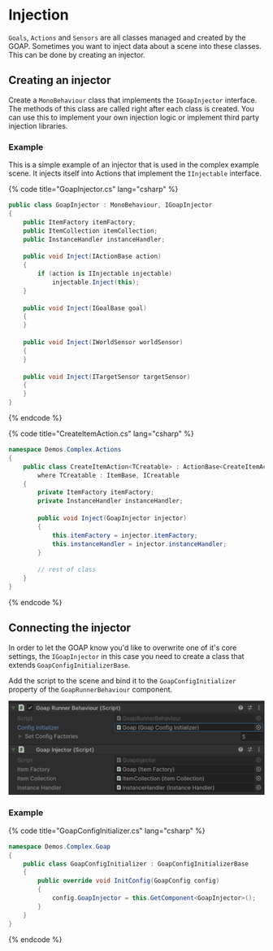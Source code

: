 ﻿# Injection

`Goals`, `Actions` and `Sensors` are all classes managed and created by the GOAP. Sometimes you want to inject data about a scene into these classes. This can be done by creating an injector.

## Creating an injector
Create a `MonoBehaviour` class that implements the `IGoapInjector` interface. The methods of this class are called right after each class is created. You can use this to implement your own injection logic or implement third party injection libraries.

### Example
This is a simple example of an injector that is used in the complex example scene. It injects itself into Actions that implement the `IInjectable` interface. 

{% code title="GoapInjector.cs" lang="csharp" %}
```csharp
public class GoapInjector : MonoBehaviour, IGoapInjector
{
    public ItemFactory itemFactory;
    public ItemCollection itemCollection;
    public InstanceHandler instanceHandler;
    
    public void Inject(IActionBase action)
    {
        if (action is IInjectable injectable)
            injectable.Inject(this);
    }

    public void Inject(IGoalBase goal)
    {
    }

    public void Inject(IWorldSensor worldSensor)
    {
    }

    public void Inject(ITargetSensor targetSensor)
    {
    }
}
```
{% endcode %}

{% code title="CreateItemAction.cs" lang="csharp" %}
```csharp
namespace Demos.Complex.Actions
{
    public class CreateItemAction<TCreatable> : ActionBase<CreateItemAction<TCreatable>.Data>, IInjectable
        where TCreatable : ItemBase, ICreatable
    {
        private ItemFactory itemFactory;
        private InstanceHandler instanceHandler;

        public void Inject(GoapInjector injector)
        {
            this.itemFactory = injector.itemFactory;
            this.instanceHandler = injector.instanceHandler;
        }
        
        // rest of class
    }
}
```
{% endcode %}

## Connecting the injector
In order to let the GOAP know you'd like to overwrite one of it's core settings, the `IGoapInjector` in this case you need to create a class that extends `GoapConfigInitializerBase`.

Add the script to the scene and bind it to the `GoapConfigInitializer` property of the `GoapRunnerBehaviour` component.

![Goap Config Initializer](../images/goap_config_initializer.png)

### Example

{% code title="GoapConfigInitializer.cs" lang="csharp" %}
```csharp
namespace Demos.Complex.Goap
{
    public class GoapConfigInitializer : GoapConfigInitializerBase
    {
        public override void InitConfig(GoapConfig config)
        {
            config.GoapInjector = this.GetComponent<GoapInjector>();
        }
    }
}
```
{% endcode %}